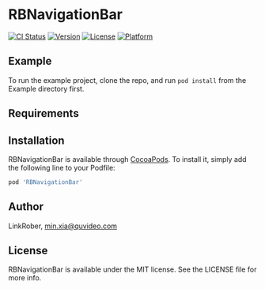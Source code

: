 # RBNavigationBar

[![CI Status](http://img.shields.io/travis/LinkRober/RBNavigationBar.svg?style=flat)](https://travis-ci.org/LinkRober/RBNavigationBar)
[![Version](https://img.shields.io/cocoapods/v/RBNavigationBar.svg?style=flat)](http://cocoapods.org/pods/RBNavigationBar)
[![License](https://img.shields.io/cocoapods/l/RBNavigationBar.svg?style=flat)](http://cocoapods.org/pods/RBNavigationBar)
[![Platform](https://img.shields.io/cocoapods/p/RBNavigationBar.svg?style=flat)](http://cocoapods.org/pods/RBNavigationBar)

## Example

To run the example project, clone the repo, and run `pod install` from the Example directory first.

## Requirements

## Installation

RBNavigationBar is available through [CocoaPods](http://cocoapods.org). To install
it, simply add the following line to your Podfile:

```ruby
pod 'RBNavigationBar'
```

## Author

LinkRober, min.xia@quvideo.com

## License

RBNavigationBar is available under the MIT license. See the LICENSE file for more info.
